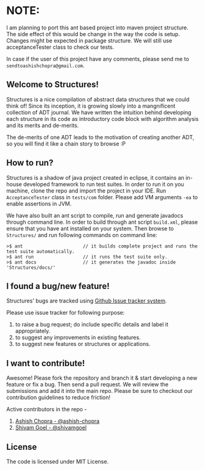 
NOTE: 
=======================
I am planning to port this ant based project into maven project structure. The side effect of this would be change in the way the code is setup. Changes might be expected in package structure. We will still use acceptanceTester class to check our tests.

In case if the user of this project have any comments, please send me to `sendtoashishchopra@gmail.com`.


Welcome to Structures!
------------------------
Structures is a nice compilation of abstract data structures that we could think of! Since its inception, it is growing slowly into a mangnificent collection of ADT journal. We have written the intuition behind developing each structure in its code as introductory code block with algorithm analysis and its merits and de-merits.

The de-merits of one ADT leads to the motivation of creating another ADT, so you will find it like a chain story to browse :P

How to run?
----------------
Structures is a shadow of java project created in eclipse, it contains an in-house developed framework to run test suites. In order to run it on you machine, clone the repo and import the project in your IDE. 
Run `AcceptanceTester` class in `tests/com` folder. Please add VM arguments `-ea` to enable assertions in JVM.

We have also built an ant script to compile, run and generate javadocs through command line. In order to build through ant script `build.xml`, please ensure that you have ant installed on your system. Then browse to 
`Structures/` and run following commands on command line:

    >$ ant                      // it builds complete project and runs the test suite automatically.
    >$ ant run                  // it runs the test suite only.
    >$ ant docs                 // it generates the javadoc inside 'Structures/docs/'

I found a bug/new feature!
---------------------------
Structures' bugs are tracked using [Github Issue tracker system](https://github.com/ashish-chopra/Structures/issues).

Please use issue tracker for following purpose:
 1. to raise a bug request; do include specific details and label it appropriately.
 2. to suggest any improvements in existing features.
 3. to suggest new features or structures or applications.

I want to contribute!
-------------------------
Awesome! Please fork the repository and branch it & start developing a new feature or fix a bug. Then send a pull request. We will review the submissions and add it into the main repo.
Please be sure to checkout our contribution guidelines to reduce friction!

Active contributors in the repo - 
 1. [Ashish Chopra - @ashish-chopra](http://github.com/ashish-chopra)
 2. [Shivam Goel - @shivamgoel](http://github.com/shivamgoel)


License
----------------
The code is licensed under MIT License.
